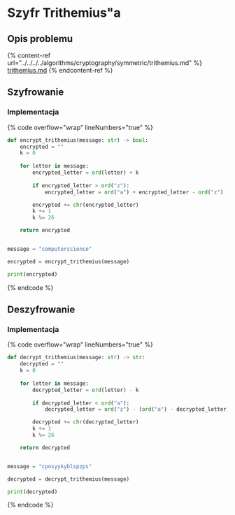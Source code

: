 # Szyfr Trithemius"a

## Opis problemu

{% content-ref url="../../../../algorithms/cryptography/symmetric/trithemius.md" %}
[trithemius.md](../../../../algorithms/cryptography/symmetric/trithemius.md)
{% endcontent-ref %}

## Szyfrowanie

### Implementacja

{% code overflow="wrap" lineNumbers="true" %}
```python
def encrypt_trithemius(message: str) -> bool:
    encrypted = ""
    k = 0
    
    for letter in message:
        encrypted_letter = ord(letter) + k
        
        if encrypted_letter > ord("z"):
            encrypted_letter = ord("a") + encrypted_letter - ord("z")

        encrypted += chr(encrypted_letter)
        k += 1
        k %= 26

    return encrypted


message = "computerscience"

encrypted = encrypt_trithemius(message)

print(encrypted)
```
{% endcode %}

## Deszyfrowanie

### Implementacja

{% code overflow="wrap" lineNumbers="true" %}
```python
def decrypt_trithemius(message: str) -> str:
    decrypted = ""
    k = 0
    
    for letter in message:   
        decrypted_letter = ord(letter) - k
        
        if decrypted_letter < ord("a"):
            decrypted_letter = ord("z") - (ord("a") - decrypted_letter)

        decrypted += chr(decrypted_letter)
        k += 1
        k %= 26

    return decrypted


message = "cposyykyblspzps"

decrypted = decrypt_trithemius(message)

print(decrypted)
```
{% endcode %}
